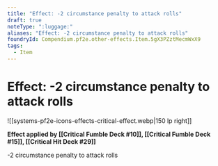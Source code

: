```yaml
---
title: "Effect: -2 circumstance penalty to attack rolls"
draft: true
noteType: ":luggage:"
aliases: "Effect: -2 circumstance penalty to attack rolls"
foundryId: Compendium.pf2e.other-effects.Item.5gX3PZztMecmWxX9
tags:
  - Item
---
```


# Effect: -2 circumstance penalty to attack rolls
![[systems-pf2e-icons-effects-critical-effect.webp|150 lp right]]

**Effect applied by [[Critical Fumble Deck #10]], [[Critical Fumble Deck #15]], [[Critical Hit Deck #29]]**

\-2 circumstance penalty to attack rolls
